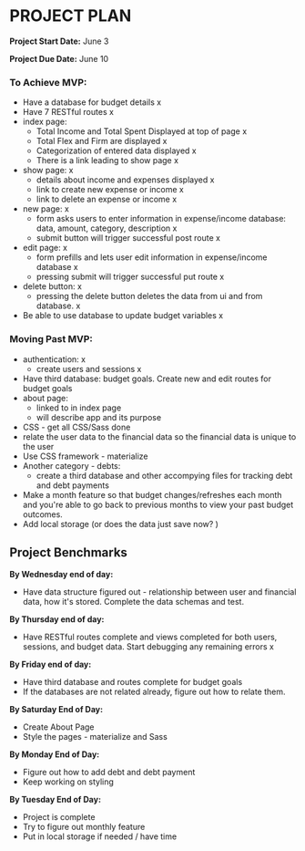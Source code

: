 # PROJECT PLAN
__Project Start Date:__ June 3

__Project Due Date:__ June 10

### To Achieve MVP:

* Have a database for budget details x
* Have 7 RESTful routes x
* index page: 
  * Total Income and Total Spent Displayed at top of page x
  * Total Flex and Firm are displayed x
  * Categorization of entered data displayed x
  * There is a link leading to show page x
* show page: x
  * details about income and expenses displayed x
  * link to create new expense or income x
  * link to delete an expense or income x
* new page: x
  * form asks users to enter information in expense/income database: data, amount, category, description x
  * submit button will trigger successful post route x
* edit page: x
  * form prefills and lets user edit information in expense/income database x
  * pressing submit will trigger successful put route x
* delete button: x
  * pressing the delete button deletes the data from ui and from database. x
* Be able to use database to update budget variables x

### Moving Past MVP:
* authentication: x
  * create users and sessions x
* Have third database: budget goals. Create new and edit routes for budget goals
* about page: 
  * linked to in index page
  * will describe app and its purpose
* CSS - get all CSS/Sass done
* relate the user data to the financial data so the financial data is unique to the user
* Use CSS framework - materialize
* Another category - debts: 
  * create a third database and other accompying files for tracking debt and debt payments
* Make a month feature so that budget changes/refreshes each month and you're able to go back to previous months to view your past budget outcomes.
* Add local storage (or does the data just save now? )


## Project Benchmarks

__By Wednesday end of day:__
* Have data structure figured out - relationship between user and financial data, how it's stored. Complete the data schemas and test.

__By Thursday end of day:__
* Have RESTful routes complete and views completed for both users, sessions, and budget data. Start debugging any remaining errors x

__By Friday end of day:__ 
* Have third database and routes complete for budget goals
* If the databases are not related already, figure out how to relate them.

__By Saturday End of Day:__
* Create About Page 
* Style the pages - materialize and Sass

__By Monday End of Day:__
* Figure out how to add debt and debt payment
* Keep working on styling

__By Tuesday End of Day:__
* Project is complete
* Try to figure out monthly feature
* Put in local storage if needed / have time
